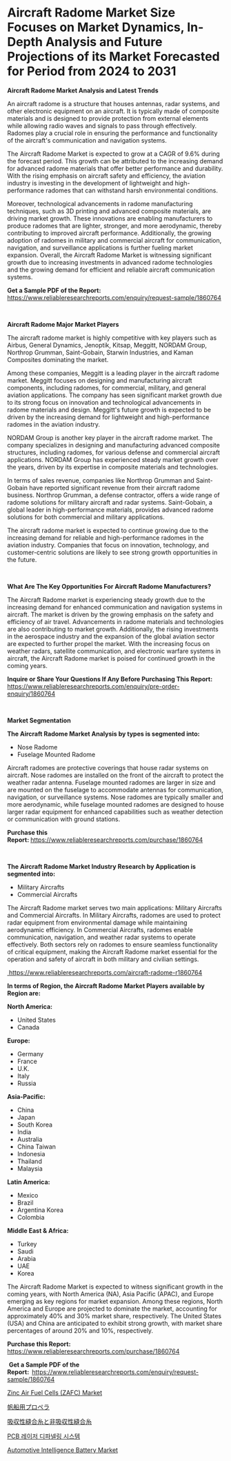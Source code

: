 <p><h1>Aircraft Radome Market Size Focuses on Market Dynamics, In-Depth Analysis and Future Projections of its Market Forecasted for Period from 2024 to 2031</h1></p><p><strong>Aircraft Radome Market Analysis and Latest Trends</strong></p>
<p><p>An aircraft radome is a structure that houses antennas, radar systems, and other electronic equipment on an aircraft. It is typically made of composite materials and is designed to provide protection from external elements while allowing radio waves and signals to pass through effectively. Radomes play a crucial role in ensuring the performance and functionality of the aircraft's communication and navigation systems.</p><p>The Aircraft Radome Market is expected to grow at a CAGR of 9.6% during the forecast period. This growth can be attributed to the increasing demand for advanced radome materials that offer better performance and durability. With the rising emphasis on aircraft safety and efficiency, the aviation industry is investing in the development of lightweight and high-performance radomes that can withstand harsh environmental conditions.</p><p>Moreover, technological advancements in radome manufacturing techniques, such as 3D printing and advanced composite materials, are driving market growth. These innovations are enabling manufacturers to produce radomes that are lighter, stronger, and more aerodynamic, thereby contributing to improved aircraft performance. Additionally, the growing adoption of radomes in military and commercial aircraft for communication, navigation, and surveillance applications is further fueling market expansion. Overall, the Aircraft Radome Market is witnessing significant growth due to increasing investments in advanced radome technologies and the growing demand for efficient and reliable aircraft communication systems.</p></p>
<p><strong>Get a Sample PDF of the Report:&nbsp;</strong> <a href="https://www.reliableresearchreports.com/enquiry/request-sample/1860764">https://www.reliableresearchreports.com/enquiry/request-sample/1860764</a></p>
<p>&nbsp;</p>
<p><strong>Aircraft Radome Major Market Players</strong></p>
<p><p>The aircraft radome market is highly competitive with key players such as Airbus, General Dynamics, Jenoptik, Kitsap, Meggitt, NORDAM Group, Northrop Grumman, Saint-Gobain, Starwin Industries, and Kaman Composites dominating the market. </p><p>Among these companies, Meggitt is a leading player in the aircraft radome market. Meggitt focuses on designing and manufacturing aircraft components, including radomes, for commercial, military, and general aviation applications. The company has seen significant market growth due to its strong focus on innovation and technological advancements in radome materials and design. Meggitt's future growth is expected to be driven by the increasing demand for lightweight and high-performance radomes in the aviation industry.</p><p>NORDAM Group is another key player in the aircraft radome market. The company specializes in designing and manufacturing advanced composite structures, including radomes, for various defense and commercial aircraft applications. NORDAM Group has experienced steady market growth over the years, driven by its expertise in composite materials and technologies.</p><p>In terms of sales revenue, companies like Northrop Grumman and Saint-Gobain have reported significant revenue from their aircraft radome business. Northrop Grumman, a defense contractor, offers a wide range of radome solutions for military aircraft and radar systems. Saint-Gobain, a global leader in high-performance materials, provides advanced radome solutions for both commercial and military applications.</p><p>The aircraft radome market is expected to continue growing due to the increasing demand for reliable and high-performance radomes in the aviation industry. Companies that focus on innovation, technology, and customer-centric solutions are likely to see strong growth opportunities in the future.</p></p>
<p>&nbsp;</p>
<p><strong>What Are The Key Opportunities For Aircraft Radome Manufacturers?</strong></p>
<p><p>The Aircraft Radome market is experiencing steady growth due to the increasing demand for enhanced communication and navigation systems in aircraft. The market is driven by the growing emphasis on the safety and efficiency of air travel. Advancements in radome materials and technologies are also contributing to market growth. Additionally, the rising investments in the aerospace industry and the expansion of the global aviation sector are expected to further propel the market. With the increasing focus on weather radars, satellite communication, and electronic warfare systems in aircraft, the Aircraft Radome market is poised for continued growth in the coming years.</p></p>
<p><strong>Inquire or Share Your Questions If Any Before Purchasing This Report:</strong> <a href="https://www.reliableresearchreports.com/enquiry/pre-order-enquiry/1860764">https://www.reliableresearchreports.com/enquiry/pre-order-enquiry/1860764</a></p>
<p>&nbsp;</p>
<p><strong>Market Segmentation</strong></p>
<p><strong>The Aircraft Radome Market Analysis by types is segmented into:</strong></p>
<p><ul><li>Nose Radome</li><li>Fuselage Mounted Radome</li></ul></p>
<p><p>Aircraft radomes are protective coverings that house radar systems on aircraft. Nose radomes are installed on the front of the aircraft to protect the weather radar antenna. Fuselage mounted radomes are larger in size and are mounted on the fuselage to accommodate antennas for communication, navigation, or surveillance systems. Nose radomes are typically smaller and more aerodynamic, while fuselage mounted radomes are designed to house larger radar equipment for enhanced capabilities such as weather detection or communication with ground stations.</p></p>
<p><strong>Purchase this Report:&nbsp;</strong><a href="https://www.reliableresearchreports.com/purchase/1860764">https://www.reliableresearchreports.com/purchase/1860764</a></p>
<p>&nbsp;</p>
<p><strong>The Aircraft Radome Market Industry Research by Application is segmented into:</strong></p>
<p><ul><li>Military Aircrafts</li><li>Commercial Aircrafts</li></ul></p>
<p><p>The Aircraft Radome market serves two main applications: Military Aircrafts and Commercial Aircrafts. In Military Aircrafts, radomes are used to protect radar equipment from environmental damage while maintaining aerodynamic efficiency. In Commercial Aircrafts, radomes enable communication, navigation, and weather radar systems to operate effectively. Both sectors rely on radomes to ensure seamless functionality of critical equipment, making the Aircraft Radome market essential for the operation and safety of aircraft in both military and civilian settings.</p></p>
<p><a href="https://www.reliableresearchreports.com/aircraft-radome-r1860764">&nbsp;https://www.reliableresearchreports.com/aircraft-radome-r1860764</a></p>
<p><strong>In terms of Region, the Aircraft Radome Market Players available by Region are:</strong></p>
<p>
    <p> <strong> North America: </strong>
        <ul>
            <li>United States</li>
            <li>Canada</li>
        </ul>
        </p> 
    <p> <strong> Europe: </strong>
        <ul>
            <li>Germany</li>
            <li>France</li>
            <li>U.K.</li>
            <li>Italy</li>
            <li>Russia</li>
        </ul>
        </p> 
    <p> <strong> Asia-Pacific: </strong>
        <ul>
            <li>China</li>
            <li>Japan</li>
            <li>South Korea</li>
            <li>India</li>
            <li>Australia</li>
            <li>China Taiwan</li>
            <li>Indonesia</li>
            <li>Thailand</li>
            <li>Malaysia</li>
        </ul>
        </p> 
    <p> <strong> Latin America: </strong>
        <ul>
            <li>Mexico</li>
            <li>Brazil</li>
            <li>Argentina Korea</li>
            <li>Colombia</li>
        </ul>
        </p> 
    <p> <strong> Middle East & Africa: </strong>
        <ul>
            <li>Turkey</li>
            <li>Saudi</li>
            <li>Arabia</li>
            <li>UAE</li>
            <li>Korea</li>
        </ul>
    </p>
    </p>
<p><p>The Aircraft Radome Market is expected to witness significant growth in the coming years, with North America (NA), Asia Pacific (APAC), and Europe emerging as key regions for market expansion. Among these regions, North America and Europe are projected to dominate the market, accounting for approximately 40% and 30% market share, respectively. The United States (USA) and China are anticipated to exhibit strong growth, with market share percentages of around 20% and 10%, respectively.</p></p>
<p><strong>Purchase this Report: </strong><a href="https://www.reliableresearchreports.com/purchase/1860764">https://www.reliableresearchreports.com/purchase/1860764</a></p>
<p>&nbsp;<strong>Get a Sample PDF of the Report:&nbsp;&nbsp;</strong><a href="https://www.reliableresearchreports.com/enquiry/request-sample/1860764">https://www.reliableresearchreports.com/enquiry/request-sample/1860764</a></p>
<p><strong></strong></p>
<p><p><a href="https://github.com/gracielawharr/Market-Research-Report-List-1/blob/main/zinc-air-fuel-cells-zafc-market.md">Zinc Air Fuel Cells (ZAFC) Market</a></p><p><a href="https://medium.com/@claudehintz/%E3%82%BB%E3%82%A4%E3%83%AB%E3%83%9C%E3%83%BC%E3%83%88%E3%83%97%E3%83%AD%E3%83%9A%E3%83%A9%E5%B8%82%E5%A0%B4%E3%81%AE%E3%82%B5%E3%82%A4%E3%82%BA-%E3%82%B7%E3%82%A7%E3%82%A2-%E3%83%88%E3%83%AC%E3%83%B3%E3%83%89%E5%88%86%E6%9E%90%E3%83%AC%E3%83%9D%E3%83%BC%E3%83%88-%E3%82%A8%E3%83%B3%E3%83%89%E3%83%A6%E3%83%BC%E3%82%BA%E5%88%A5-%E3%83%A8%E3%83%83%E3%83%88-%E3%81%9D%E3%81%AE%E4%BB%96-%E5%8E%9F%E6%9D%90%E6%96%99%E5%88%A5-2031%E5%B9%B4%E3%81%BE%E3%81%A7%E3%81%AE%E4%BA%88%E6%B8%AC-8aaa9266a597">帆船用プロペラ</a></p><p><a href="https://medium.com/@alexandrakristinadresen/2024%E5%B9%B4%E3%81%8B%E3%82%892031%E5%B9%B4%E3%81%BE%E3%81%A7%E3%81%AE%E6%88%90%E9%95%B7%E7%8E%87-%E3%82%92%E6%8C%81%E3%81%A4%E5%90%B8%E5%8F%8E%E6%80%A7%E3%81%8A%E3%82%88%E3%81%B3%E9%9D%9E%E5%90%B8%E5%8F%8E%E6%80%A7%E7%B8%AB%E5%90%88%E7%B3%B8%E5%B8%82%E5%A0%B4%E3%81%AE%E8%A6%8F%E6%A8%A1%E3%81%AB%E9%96%A2%E3%81%99%E3%82%8B%E6%B4%9E%E5%AF%9F-17d91ca8e19f">吸収性縫合糸と非吸収性縫合糸</a></p><p><a href="https://medium.com/@danieldobroiu20221/pcb-%EB%A0%88%EC%9D%B4%EC%A0%80-%EB%94%94%ED%8C%A8%EB%84%AC%EB%A7%81-%EC%8B%9C%EC%8A%A4%ED%85%9C-%EC%82%B0%EC%97%85-%EB%B6%84%EC%84%9D-%EB%B3%B4%EA%B3%A0%EC%84%9C-%EC%9D%91%EC%9A%A9-%ED%94%84%EB%A1%9C%EA%B7%B8%EB%9E%A8-%EC%A7%80%EC%97%AD-%EA%B2%BD%EC%9F%81-%EC%A0%84%EB%9E%B5%EB%B3%84-%EC%8B%9C%EC%9E%A5-%EA%B7%9C%EB%AA%A8-%EC%A0%90%EC%9C%A0%EC%9C%A8-%ED%8A%B8%EB%A0%8C%EB%93%9C-2024-2031-0a8108be1d2a">PCB 레이저 디파넬링 시스템</a></p><p><a href="https://github.com/edytherolanlouisejk1miz0wig/Market-Research-Report-List-3/blob/main/automotive-intelligence-battery-market.md">Automotive Intelligence Battery Market</a></p></p>